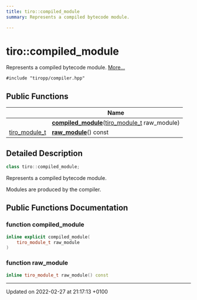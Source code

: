```yaml
---
title: tiro::compiled_module
summary: Represents a compiled bytecode module. 

---
```


# tiro::compiled_module



Represents a compiled bytecode module.  [More...](#detailed-description)


`#include "tiropp/compiler.hpp"`

## Public Functions

|                | Name           |
| -------------- | -------------- |
| | **[compiled_module](/docs/api/classes/classtiro_1_1compiled__module#function-compiled-module)**([tiro&#95;module&#95;t](/docs/api/files/def&#95;8h#typedef-tiro-module-t) raw_module) |
| [tiro_module_t](/docs/api/files/def_8h#typedef-tiro-module-t) | **[raw_module](/docs/api/classes/classtiro_1_1compiled__module#function-raw-module)**() const |

## Detailed Description

```cpp
class tiro::compiled_module;
```

Represents a compiled bytecode module. 

Modules are produced by the compiler. 

## Public Functions Documentation

### function compiled_module

```cpp
inline explicit compiled_module(
    tiro_module_t raw_module
)
```


### function raw_module

```cpp
inline tiro_module_t raw_module() const
```


-------------------------------

Updated on 2022-02-27 at 21:17:13 +0100